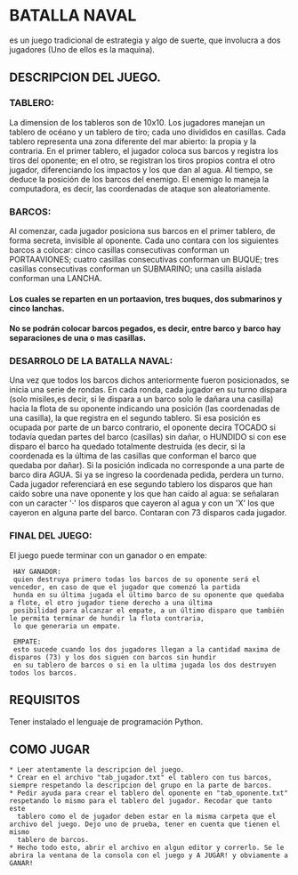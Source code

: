 # BATALLA NAVAL
 es un juego tradicional de estrategia y algo de suerte, que involucra a dos jugadores (Uno de ellos es la maquina).

## DESCRIPCION DEL JUEGO.

 ### TABLERO:
 La dimension de los tableros son de 10x10. Los jugadores manejan un tablero de océano y un tablero de tiro; cada uno divididos en casillas.
 Cada tablero representa una zona diferente del mar abierto: la propia y la contraria. En el primer tablero, el jugador coloca sus barcos y 
 registra los tiros del oponente; en el otro, se registran los tiros propios contra el otro jugador, diferenciando los impactos y los que 
 dan al agua. Al tiempo, se deduce la posición de los barcos del enemigo. El enemigo lo maneja la computadora, es decir, las coordenadas de 
 ataque son aleatoriamente.

 ### BARCOS:
 Al comenzar, cada jugador posiciona sus barcos en el primer tablero, de forma secreta, invisible al oponente. Cada uno contara con los 
 siguientes barcos a colocar: cinco casillas consecutivas conforman un PORTAAVIONES; cuatro casillas consecutivas conforman un BUQUE;
 tres casillas consecutivas conforman un SUBMARINO; una casilla aislada conforman una LANCHA.
 
 #### Los cuales se reparten en un portaavion, tres buques, dos submarinos y cinco lanchas.
 
 #### No se podrán colocar barcos pegados, es decir, entre barco y barco hay separaciones de una o mas casillas.

 ### DESARROLO DE LA BATALLA NAVAL:
 Una vez que todos los barcos dichos anteriormente fueron posicionados, se inicia una serie de rondas. En cada ronda, cada jugador en su turno 
 dispara (solo misiles,es decir, si le dispara a un barco solo le dañara una casilla) hacia la flota de su oponente indicando una posición 
 (las coordenadas de una casilla), la que registra en el segundo tablero. Si esa posición es ocupada por parte de un barco contrario, el oponente
 decira TOCADO si todavía quedan partes del barco (casillas) sin dañar, o HUNDIDO si con ese disparo el barco ha quedado totalmente destruida 
 (es decir, si la coordenada es la última de las casillas que conforman el barco que quedaba por dañar). Si la posición indicada no corresponde
 a una parte de barco dira AGUA. Si ya se ingreso la coordenada pedida, perdera un turno.
 Cada jugador referenciará en ese segundo tablero los disparos que han caído sobre una nave oponente y los que han caído al agua: se señalaran 
 con un caracter '·' los disparos que cayeron al agua y con un 'X' los que cayeron en alguna parte del barco. Contaran con 73 disparos cada jugador.

 ### FINAL DEL JUEGO:
 El juego puede terminar con un ganador o en empate:

     HAY GANADOR: 
     quien destruya primero todas los barcos de su oponente será el vencedor, en caso de que el jugador que comenzó la partida 
     hunda en su última jugada el último barco de su oponente que quedaba a flote, el otro jugador tiene derecho a una última 
     posibilidad para alcanzar el empate, a un último disparo que también le permita terminar de hundir la flota contraria, 
     lo que generaria un empate.

     EMPATE: 
     esto sucede cuando los dos jugadores llegan a la cantidad maxima de disparos (73) y los dos siguen con barcos sin hundir 
     en su tablero de barcos o si en la ultima jugada los dos destruyen todos los barcos.
 
 ## REQUISITOS
 Tener instalado el lenguaje de programación Python.
 
 ## COMO JUGAR
    * Leer atentamente la descripcion del juego.
    * Crear en el archivo "tab_jugador.txt" el tablero con tus barcos, siempre respetando la descripcion del grupo en la parte de barcos.
    * Pedir ayuda para crear el tablero del oponente en "tab_oponente.txt" respetando lo mismo para el tablero del jugador. Recodar que tanto este
      tablero como el de jugador deben estar en la misma carpeta que el archivo del juego. Dejo uno de prueba, tener en cuenta que tienen el mismo
      tablero de barcos.
    * Hecho todo esto, abrir el archivo en algun editor y correrlo. Se le abrira la ventana de la consola con el juego y A JUGAR! y obviamente a GANAR!
